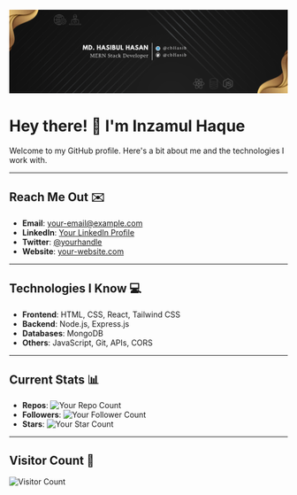 ![Custom Banner](https://github.com/cbhasib/cbhasib/raw/main/images/githubcover.png) 

# Hey there! 👋 I'm Inzamul Haque

Welcome to my GitHub profile. Here's a bit about me and the technologies I work with.

---

## Reach Me Out ✉️

- **Email**: [your-email@example.com](mailto:your-email@example.com)
- **LinkedIn**: [Your LinkedIn Profile](https://linkedin.com/in/your-profile)
- **Twitter**: [@yourhandle](https://twitter.com/yourhandle)
- **Website**: [your-website.com](https://your-website.com)

---

## Technologies I Know 💻

- **Frontend**: HTML, CSS, React, Tailwind CSS
- **Backend**: Node.js, Express.js
- **Databases**: MongoDB
- **Others**: JavaScript, Git, APIs, CORS

---

## Current Stats 📊

- **Repos**: ![Your Repo Count](https://img.shields.io/github/followers/your-username?style=social)
- **Followers**: ![Your Follower Count](https://img.shields.io/github/followers/your-username?style=social)
- **Stars**: ![Your Star Count](https://img.shields.io/github/stars/your-username?style=social)

---

## Visitor Count 👀

![Visitor Count](https://profile-counter.glitch.me/your-username/count.svg)

